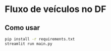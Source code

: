 # Fluxo de veículos no DF

## Como usar

```sh
pip install -r requirements.txt
streamlit run main.py
```